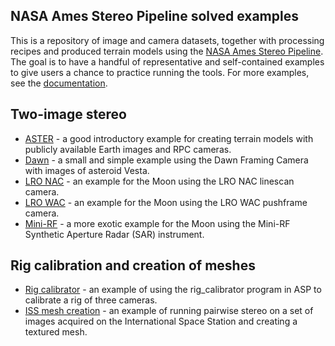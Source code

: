 NASA Ames Stereo Pipeline solved examples
-----------------------------------------

This is a repository of image and camera datasets, together with processing recipes and produced terrain models using the [NASA Ames Stereo Pipeline](https://github.com/NeoGeographyToolkit/StereoPipeline). The goal is to have a handful of representative and self-contained examples to give users a chance to practice running the tools. For more examples, see the [documentation](https://stereopipeline.readthedocs.io/en/latest/examples.html).

## Two-image stereo

  * [ASTER](https://github.com/NeoGeographyToolkit/StereoPipelineSolvedExamples/releases/tag/ASTER) - a good introductory example for creating terrain models with publicly available Earth images and RPC cameras.
  * [Dawn](https://github.com/NeoGeographyToolkit/StereoPipelineSolvedExamples/releases/tag/DawnFC) - a small and simple example using the Dawn Framing Camera with images of asteroid Vesta.
  * [LRO NAC](https://github.com/NeoGeographyToolkit/StereoPipelineSolvedExamples/releases/tag/LRONAC) - an example for the Moon using the LRO NAC linescan camera.
  * [LRO WAC](https://github.com/NeoGeographyToolkit/StereoPipelineSolvedExamples/releases/tag/LROWAC) - an example for the Moon using the LRO WAC pushframe camera.
  * [Mini-RF](https://github.com/NeoGeographyToolkit/StereoPipelineSolvedExamples/releases/tag/MiniRF) - a more exotic example for the Moon using the Mini-RF Synthetic Aperture Radar (SAR) instrument.
  
## Rig calibration and creation of meshes

 * [Rig calibrator](https://github.com/NeoGeographyToolkit/StereoPipelineSolvedExamples/releases/tag/rig_calibrator) - an example of using the rig_calibrator program in ASP to calibrate a rig of three cameras. 
 * [ISS mesh creation](https://github.com/NeoGeographyToolkit/StereoPipelineSolvedExamples/releases/tag/multi_stereo) - an example of running pairwise stereo on a set of images acquired on the International Space Station and creating a textured mesh.

